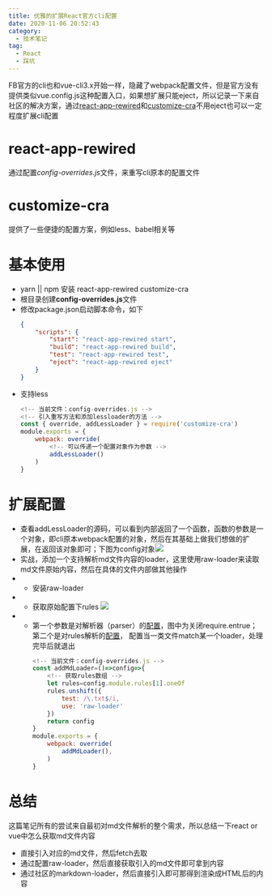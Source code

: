 ```yaml
---
title: 优雅的扩展React官方cli配置
date: 2020-11-06 20:52:43
category:
  - 技术笔记
tag:
  - React
  - 踩坑
---
```


FB官方的cli也和vue-cli3.x开始一样，隐藏了webpack配置文件，但是官方没有提供类似vue.config.js这种配置入口，如果想扩展只能eject，所以记录一下来自社区的解决方案，通过[react-app-rewired](https://github.com/timarney/react-app-rewired)和[customize-cra](https://github.com/arackaf/customize-cra)不用eject也可以一定程度扩展cli配置

<!-- more -->

react-app-rewired
==================
通过配置*config-overrides.js*文件，来重写cli原本的配置文件


customize-cra
==================
提供了一些便捷的配置方案，例如less、babel相关等

基本使用
=================

- yarn || npm 安装 react-app-rewired customize-cra
- 根目录创建**config-overrides.js**文件
- 修改package.json启动脚本命令，如下
    ```json
    {
        "scripts": {
            "start": "react-app-rewired start",
            "build": "react-app-rewired build",
            "test": "react-app-rewired test",
            "eject": "react-app-rewired eject"
        }
    }
    ```
- 支持less
    ```js
    <!-- 当前文件：config-overrides.js -->
    <!-- 引入重写方法和添加lessloader的方法 -->
    const { override, addLessLoader } = require('customize-cra')
    module.exports = {
        webpack: override(
            <!-- 可以传递一个配置对象作为参数 -->
            addLessLoader()
        )
    }
    ```

扩展配置
=========
- 查看addLessLoader的源码，可以看到内部返回了一个函数，函数的参数是一个对象，即cli原本webpack配置的对象，然后在其基础上做我们想做的扩展，在返回该对象即可；下图为config对象![](https://img.shuaxinjs.cn//webpack.config.png)
- 实战，添加一个支持解析md文件内容的loader，这里使用raw-loader来读取md文件原始内容，然后在具体的文件内部做其他操作
- - 安装raw-loader
- - 获取原始配置下rules ![](https://img.shuaxinjs.cn//webpack.config2.png)
- - 第一个参数是对解析器（parser）的[配置](https://webpack.js.org/configuration/module/#ruleparser)，图中为关闭require.entrue；第二个是对rules解析的[配置](https://webpack.js.org/configuration/module/#ruleoneof)， 配置当一类文件match某一个loader，处理完毕后就退出
    ```js
    <!-- 当前文件：config-overrides.js -->
    const addMdLoader=()=>config=>{
        <!-- 获取rules数组 -->
        let rules=config.module.rules[1].oneOf
        rules.unshift({
            test: /\.txt$/i,
            use: 'raw-loader'
        })
        return config
    }
    module.exports = {
        webpack: override(
            addMdLoader(),
        )
    }
    ```


总结
===========
这篇笔记所有的尝试来自最初对md文件解析的整个需求，所以总结一下react or vue中怎么获取md文件内容

- 直接引入对应的md文件，然后fetch去取
- 通过配置raw-loader，然后直接获取引入的md文件即可拿到内容
- 通过社区的markdown-loader，然后直接引入即可那得到渲染成HTML后的内容
